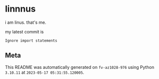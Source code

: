 # linnnus

i am linus. that's me.

my latest commit is

```
Ignore import statements
```

## Meta

This README was automatically generated on `fv-az1028-976` using Python
`3.10.11` at `2023-05-17 05:31:55.120005`.
